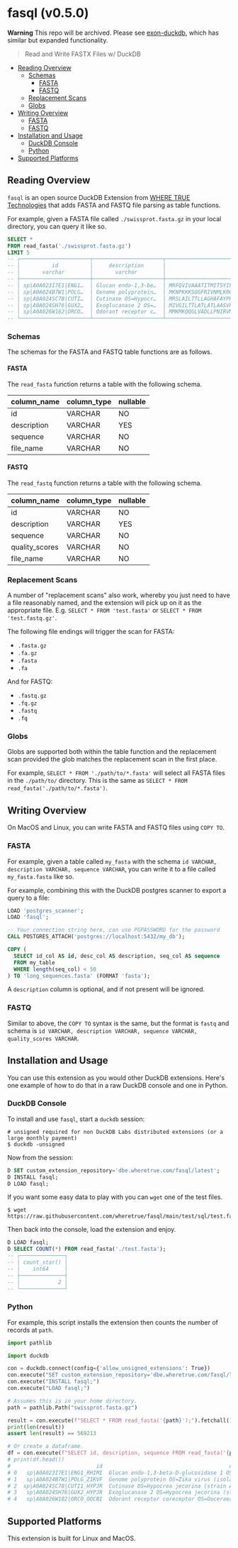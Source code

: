 # fasql (v0.5.0)

**Warning**
This repo will be archived. Please see [exon-duckdb](https://github.com/wheretrue/exon-duckdb), which has similar but expanded functionality.

> Read and Write FASTX Files w/ DuckDB

- [Reading Overview](#reading-overview)
  - [Schemas](#schemas)
    - [FASTA](#fasta)
    - [FASTQ](#fastq)
  - [Replacement Scans](#replacement-scans)
  - [Globs](#globs)
- [Writing Overview](#writing-overview)
  - [FASTA](#fasta-1)
  - [FASTQ](#fastq-1)
- [Installation and Usage](#installation-and-usage)
  - [DuckDB Console](#duckdb-console)
  - [Python](#python)
- [Supported Platforms](#supported-platforms)

## Reading Overview

`fasql` is an open source DuckDB Extension from [WHERE TRUE Technologies](https://www.wheretrue.com) that adds FASTA and FASTQ file parsing as table functions.

For example, given a FASTA file called `./swissprot.fasta.gz` in your local directory, you can query it like so.

```sql
SELECT *
FROM read_fasta('./swissprot.fasta.gz')
LIMIT 5
-- ┌──────────────────────┬──────────────────────┬──────────────────────────────────────────────────────────────────────────────────────────────────────────────────────────────┬──────────────────────┐
-- │          id          │     description      │                                                           sequence                                                           │      file_name       │
-- │       varchar        │       varchar        │                                                           varchar                                                            │       varchar        │
-- ├──────────────────────┼──────────────────────┼──────────────────────────────────────────────────────────────────────────────────────────────────────────────────────────────┼──────────────────────┤
-- │ sp|A0A023I7E1|ENG1…  │ Glucan endo-1,3-be…  │ MRFQVIVAAATITMITSYIPGVASQSTSDGDDLFVPVSNFDPKSIFPEIKHPFEPMYANTENGKIVPTNSWISNLFYPSADNLAPTTPDPYTLRLLDGYGGNPGLTIRQPSAKVLGSYPPTN…  │ ./swissprot.fasta.gz │
-- │ sp|A0A024B7W1|POLG…  │ Genome polyprotein…  │ MKNPKKKSGGFRIVNMLKRGVARVSPFGGLKRLPAGLLLGHGPIRMVLAILAFLRFTAIKPSLGLINRWGSVGKKEAMEIIKKFKKDLAAMLRIINARKEKKRRGADTSVGIVGLLLTTAMA…  │ ./swissprot.fasta.gz │
-- │ sp|A0A024SC78|CUTI…  │ Cutinase OS=Hypocr…  │ MRSLAILTTLLAGHAFAYPKPAPQSVNRRDWPSINEFLSELAKVMPIGDTITAACDLISDGEDAAASLFGISETENDPCGDVTVLFARGTCDPGNVGVLVGPWFFDSLQTALGSRTLGVKGV…  │ ./swissprot.fasta.gz │
-- │ sp|A0A024SH76|GUX2…  │ Exoglucanase 2 OS=…  │ MIVGILTTLATLATLAASVPLEERQACSSVWGQCGGQNWSGPTCCASGSTCVYSNDYYSQCLPGAASSSSSTRAASTTSRVSPTTSRSSSATPPPGSTTTRVPPVGSGTATYSGNPFVGVTP…  │ ./swissprot.fasta.gz │
-- │ sp|A0A026W182|ORCO…  │ Odorant receptor c…  │ MMKMKQQGLVADLLPNIRVMKTFGHFVFNYYNDNSSKYLHKVYCCVNLFMLLLQFGLCAVNLIVESADVDDLTANTITLLFFTHSIVKICYFAIRSKYFYRTWAIWNNPNSHPLFAESNARY…  │ ./swissprot.fasta.gz │
-- └──────────────────────┴──────────────────────┴──────────────────────────────────────────────────────────────────────────────────────────────────────────────────────────────┴──────────────────────┘
```

### Schemas

The schemas for the FASTA and FASTQ table functions are as follows.

#### FASTA

The `read_fasta` function returns a table with the following schema.

| column_name | column_type | nullable |
| ----------- | ----------- | -------- |
| id          | VARCHAR     | NO       |
| description | VARCHAR     | YES      |
| sequence    | VARCHAR     | NO       |
| file_name   | VARCHAR     | NO       |

#### FASTQ

The `read_fastq` function returns a table with the following schema.

| column_name    | column_type | nullable |
| -------------- | ----------- | -------- |
| id             | VARCHAR     | NO       |
| description    | VARCHAR     | YES      |
| sequence       | VARCHAR     | NO       |
| quality_scores | VARCHAR     | NO       |
| file_name      | VARCHAR     | NO       |

### Replacement Scans

A number of "replacement scans" also work, whereby you just need to have a file reasonably named, and the extension will pick up on it as the appropriate file. E.g. `SELECT * FROM 'test.fasta'` or `SELECT * FROM 'test.fastq.gz'`.

The following file endings will trigger the scan for FASTA:

* `.fasta.gz`
* `.fa.gz`
* `.fasta`
* `.fa`

And for FASTQ:

* `.fastq.gz`
* `.fq.gz`
* `.fastq`
* `.fq`

### Globs

Globs are supported both within the table function and the replacement scan provided the glob matches the replacement scan in the first place.

For example, `SELECT * FROM './path/to/*.fasta'` will select all FASTA files in the `./path/to/` directory. This is the same as `SELECT * FROM read_fasta('./path/to/*.fasta')`.

## Writing Overview

On MacOS and Linux, you can write FASTA and FASTQ files using `COPY TO`.

### FASTA

For example, given a table called `my_fasta` with the schema `id VARCHAR, description VARCHAR, sequence VARCHAR`, you can write it to a file called `my_fasta.fasta` like so.

For example, combining this with the DuckDB postgres scanner to export a query to a file:

```sql
LOAD 'postgres_scanner';
LOAD 'fasql';

-- Your connection string here, can use PGPASSWORD for the password
CALL POSTGRES_ATTACH('postgres://localhost:5432/my_db');

COPY (
  SELECT id_col AS id, desc_col AS description, seq_col AS sequence
  FROM my_table
  WHERE length(seq_col) < 50
) TO 'long_sequences.fasta' (FORMAT 'fasta');
```

A `description` column is optional, and if not present will be ignored.

### FASTQ

Similar to above, the `COPY TO` syntax is the same, but the format is `fastq` and schema is `id VARCHAR, description VARCHAR, sequence VARCHAR, quality_scores VARCHAR`.

## Installation and Usage

You can use this extension as you would other DuckDB extensions. Here's one example of how to do that in a raw DuckDB console and one in Python.

### DuckDB Console

To install and use `fasql`, start a `duckdb` session:

```
# unsigned required for non DuckDB Labs distributed extensions (or a large monthly payment)
$ duckdb -unsigned
```

Now from the session:

```SQL
D SET custom_extension_repository='dbe.wheretrue.com/fasql/latest';
D INSTALL fasql;
D LOAD fasql;
```

If you want some easy data to play with you can `wget` one of the test files.

```console
$ wget https://raw.githubusercontent.com/wheretrue/fasql/main/test/sql/test.fasta
```

Then back into the console, load the extension and enjoy.

```SQL
D LOAD fasql;
D SELECT COUNT(*) FROM read_fasta('./test.fasta');
-- ┌──────────────┐
-- │ count_star() │
-- │    int64     │
-- ├──────────────┤
-- │            2 │
-- └──────────────┘
```

### Python

For example, this script installs the extension then counts the number of records at `path`.

```python
import pathlib

import duckdb

con = duckdb.connect(config={'allow_unsigned_extensions': True})
con.execute("SET custom_extension_repository='dbe.wheretrue.com/fasql/latest';")
con.execute("INSTALL fasql;")
con.execute("LOAD fasql;")

# Assumes this is in your home directory.
path = pathlib.Path("swissprot.fasta.gz")

result = con.execute(f"SELECT * FROM read_fasta('{path}');").fetchall()
print(len(result))
assert len(result) == 569213

# Or create a dataframe.
df = con.execute(f"SELECT id, description, sequence FROM read_fasta('{path}');").df()
# print(df.head())
#                           id                                        description                                           sequence
# 0   sp|A0A023I7E1|ENG1_RHIMI  Glucan endo-1,3-beta-D-glucosidase 1 OS=Rhizom...  MRFQVIVAAATITMITSYIPGVASQSTSDGDDLFVPVSNFDPKSIF...
# 1   sp|A0A024B7W1|POLG_ZIKVF  Genome polyprotein OS=Zika virus (isolate ZIKV...  MKNPKKKSGGFRIVNMLKRGVARVSPFGGLKRLPAGLLLGHGPIRM...
# 2  sp|A0A024SC78|CUTI1_HYPJR  Cutinase OS=Hypocrea jecorina (strain ATCC 567...  MRSLAILTTLLAGHAFAYPKPAPQSVNRRDWPSINEFLSELAKVMP...
# 3   sp|A0A024SH76|GUX2_HYPJR  Exoglucanase 2 OS=Hypocrea jecorina (strain AT...  MIVGILTTLATLATLAASVPLEERQACSSVWGQCGGQNWSGPTCCA...
# 4   sp|A0A026W182|ORCO_OOCBI  Odorant receptor coreceptor OS=Ooceraea biroi ...  MMKMKQQGLVADLLPNIRVMKTFGHFVFNYYNDNSSKYLHKVYCCV...
```

## Supported Platforms

This extension is built for Linux and MacOS.
